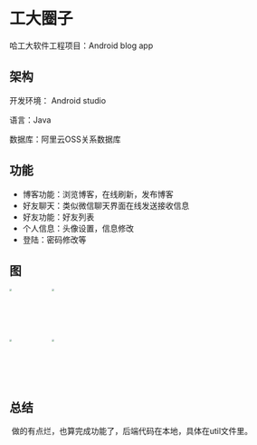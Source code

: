 # 工大圈子

哈工大软件工程项目：Android blog app

## 架构

开发环境： Android studio

语言：Java

数据库：阿里云OSS关系数据库

## 功能

* 博客功能：浏览博客，在线刷新，发布博客
* 好友聊天：类似微信聊天界面在线发送接收信息
* 好友功能：好友列表
* 个人信息：头像设置，信息修改
* 登陆：密码修改等

## 图

<img src="https://s2.loli.net/2024/07/21/UD19rR2y8NzEvBh.jpg" width="300" style="zoom: 25%;" /><img src="https://s2.loli.net/2024/07/21/j9MlFfIqSJ3A6x5.jpg" width="300" style="zoom:25%;" />

<img src="https://s2.loli.net/2024/07/21/VtSBFcjseoUrqA3.jpg" width="300"  style="zoom:25%;" /><img src="https://s2.loli.net/2024/07/21/98XYUNSMCmkGLPy.jpg" width="300"  style="zoom:25%;" />



## 总结

​	做的有点烂，也算完成功能了，后端代码在本地，具体在util文件里。

